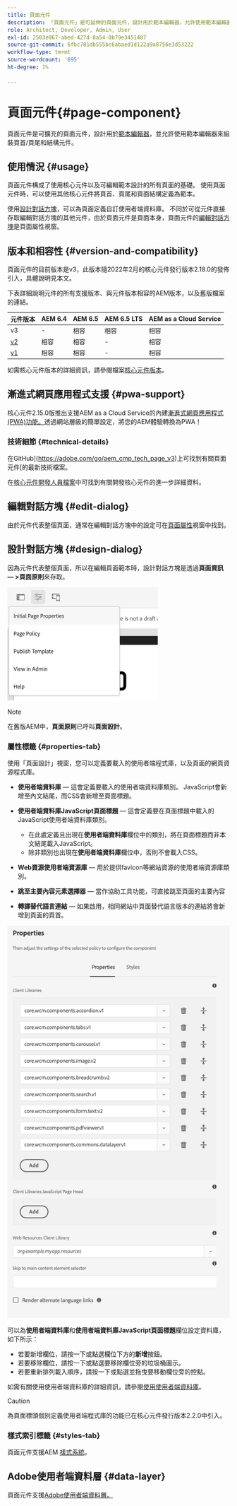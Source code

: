 ```yaml
---
title: 頁面元件
description: 「頁面元件」是可延伸的頁面元件，設計用於範本編輯器，允許使用範本編輯器來組裝頁首/頁尾和結構元件。
role: Architect, Developer, Admin, User
exl-id: 2503e067-abed-427d-8a54-8b79e3451487
source-git-commit: 6fbc781db555bc6abaed1d122a9a8756e3d53222
workflow-type: tm+mt
source-wordcount: '695'
ht-degree: 1%

---
```


# 頁面元件{#page-component}

頁面元件是可擴充的頁面元件，設計用於[範本編輯器](https://experienceleague.adobe.com/docs/experience-manager-cloud-service/sites/authoring/features/templates.html)，並允許使用範本編輯器來組裝頁首/頁尾和結構元件。

## 使用情況 {#usage}

頁面元件構成了使用核心元件以及可編輯範本設計的所有頁面的基礎。 使用頁面元件時，可以使用其他核心元件將頁首、頁尾和頁面結構定義為範本。

使用[設計對話方塊](#design-dialog)，可以為頁面定義自訂使用者端資料庫。 不同於可從元件直接存取編輯對話方塊的其他元件，由於頁面元件是頁面本身，頁面元件的[編輯對話方塊](#edit-dialog)是頁面屬性視窗。

## 版本和相容性 {#version-and-compatibility}

頁面元件的目前版本是v3，此版本隨2022年2月的核心元件發行版本2.18.0的發佈引入，具體說明見本文。

下表詳細說明元件的所有支援版本、與元件版本相容的AEM版本，以及舊版檔案的連結。

| 元件版本 | AEM 6.4 | AEM 6.5 | AEM 6.5 LTS | AEM as a Cloud Service  |
|---|---|---|---|---|
| v3 | - | 相容 | 相容 | 相容 |
| [v2](v2/page.md) | 相容 | 相容 | - | 相容 |
| [v1](v1/page-v1.md) | 相容 | 相容 | - | 相容 |

如需核心元件版本的詳細資訊，請參閱檔案[核心元件版本](/help/versions.md)。

## 漸進式網頁應用程式支援 {#pwa-support}

核心元件2.15.0版推出支援AEM as a Cloud Service的內建[漸進式網頁應用程式(PWA)功能。](https://experienceleague.adobe.com/docs/experience-manager-cloud-service/sites/authoring/features/enable-pwa.html)透過網站層級的簡單設定，將您的AEM體驗轉換為PWA！

### 技術細節 {#technical-details}

在GitHub](https://adobe.com/go/aem_cmp_tech_page_v3)上可找到有關頁面元件[的最新技術檔案。

在[核心元件開發人員檔案](/help/developing/overview.md)中可找到有關開發核心元件的進一步詳細資料。

## 編輯對話方塊 {#edit-dialog}

由於元件代表整個頁面，通常在編輯對話方塊中的設定可在[頁面屬性](https://experienceleague.adobe.com/docs/experience-manager-cloud-service/sites/authoring/fundamentals/page-properties.html)視窗中找到。

## 設計對話方塊 {#design-dialog}

因為元件代表整個頁面，所以在編輯頁面範本時，設計對話方塊是透過&#x200B;**頁面資訊 — >頁面原則**&#x200B;來存取。

![頁面原則](/help/assets/page-policy.png)

>[!NOTE]
>
>在舊版AEM中，**頁面原則**&#x200B;已呼叫&#x200B;**頁面設計**。

### 屬性標籤 {#properties-tab}

使用「頁面設計」視窗，您可以定義要載入的使用者端程式庫，以及頁面的網頁資源程式庫。

* **使用者端資料庫** — 這會定義要載入的使用者端資料庫類別。 JavaScript會新增至內文結尾，而CSS會新增至頁面標題。
* **使用者端資料庫JavaScript頁面標題** — 這會定義要在頁面標題中載入的JavaScript使用者端資料庫類別。
   * 在此處定義且出現在&#x200B;**使用者端資料庫**&#x200B;欄位中的類別，將在頁面標題而非本文結尾載入JavaScript。
   * 除非類別也出現在&#x200B;**使用者端資料庫**&#x200B;欄位中，否則不會載入CSS。

* **Web資源使用者端資源庫** — 用於提供favicon等網站資源的使用者端資源庫類別。

* **跳至主要內容元素選擇器** — 當作協助工具功能，可直接跳至頁面的主要內容

* **轉譯替代語言連結** — 如果啟用，相同網站中頁面替代語言版本的連結將會新增到頁面的頁首。

![頁面元件設計對話方塊](/help/assets/page-design.png)

可以為&#x200B;**使用者端資料庫**&#x200B;和&#x200B;**使用者端資料庫JavaScript頁面標題**&#x200B;欄位設定資料庫，如下所示：

* 若要新增欄位，請按一下或點選欄位下方的&#x200B;**新增**&#x200B;按鈕。
* 若要移除欄位，請按一下或點選要移除欄位旁的垃圾桶圖示。
* 若要重新排列載入順序，請按一下或點選並拖曳要移動欄位旁的控點。

如需有關使用使用者端資料庫的詳細資訊，請參閱[使用使用者端資料庫](https://helpx.adobe.com/experience-manager/6-5/sites/developing/using/clientlibs.html)。

>[!CAUTION]
>
>為頁面標頭個別定義使用者端程式庫的功能已在核心元件發行版本2.2.0中引入。

### 樣式索引標籤 {#styles-tab}

頁面元件支援AEM [樣式系統](/help/get-started/authoring.md#component-styling)。

## Adobe使用者端資料層 {#data-layer}

頁面元件支援[Adobe使用者端資料層。](/help/developing/data-layer/overview.md)
